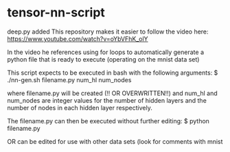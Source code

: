 # tensor-nn-script
deep.py added
This repository makes it easier to follow the video here: https://www.youtube.com/watch?v=oYbVFhK_olY

In the video he references using for loops to automatically generate a python file that is ready to execute (operating on the mnist data set)

This script expects to be executed in bash with the following arguments:
$ ./nn-gen.sh filename.py num_hl num_nodes

where filename.py will be created (!! OR OVERWRITTEN!!) and num_hl and num_nodes are integer values for the number of hidden layers and the number of nodes in each hidden layer respectively.

The filename.py can then be executed without further editing:
$ python filename.py

OR can be edited for use with other data sets (look for comments with mnist
